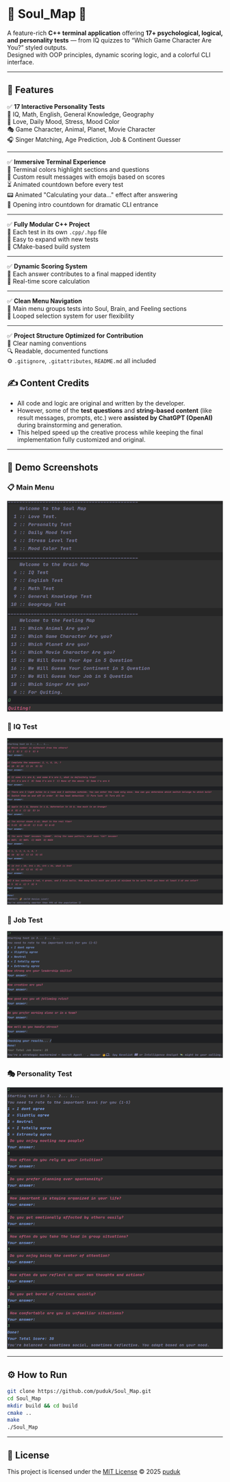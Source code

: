 # 🧠 Soul_Map 🎯

A feature-rich **C++ terminal application** offering **17+ psychological, logical, and personality tests** — from IQ quizzes to “Which Game Character Are You?” styled outputs.  
Designed with OOP principles, dynamic scoring logic, and a colorful CLI interface.

---

## 📌 Features

✅ **17 Interactive Personality Tests**  
🧠 IQ, Math, English, General Knowledge, Geography  
💖 Love, Daily Mood, Stress, Mood Color  
🎭 Game Character, Animal, Planet, Movie Character  
🎧 Singer Matching, Age Prediction, Job & Continent Guesser

---

✅ **Immersive Terminal Experience**  
🎨 Terminal colors highlight sections and questions  
💬 Custom result messages with emojis based on scores  
⏳ Animated countdown before every test  
📟 Animated "Calculating your data..." effect after answering  
🚀 Opening intro countdown for dramatic CLI entrance  


---

✅ **Fully Modular C++ Project**  
📂 Each test in its own `.cpp/.hpp` file  
🔄 Easy to expand with new tests  
🧱 CMake-based build system

---

✅ **Dynamic Scoring System**  
🧮 Each answer contributes to a final mapped identity  
🔢 Real-time score calculation

---

✅ **Clean Menu Navigation**  
🧭 Main menu groups tests into Soul, Brain, and Feeling sections  
🔁 Looped selection system for user flexibility

---

✅ **Project Structure Optimized for Contribution**  
🧠 Clear naming conventions  
🔍 Readable, documented functions  
⚙️ `.gitignore`, `.gitattributes`, `README.md` all included

## ✍️ Content Credits

- All code and logic are original and written by the developer.
- However, some of the **test questions** and **string-based content** (like result messages, prompts, etc.) were **assisted by ChatGPT (OpenAI)** during brainstorming and generation.
- This helped speed up the creative process while keeping the final implementation fully customized and original.

---

## 📸 Demo Screenshots

### 📋 Main Menu
![Main Menu and Quit](soul_map/main_menu_quit.png)

### 🧠 IQ Test
![IQ Test](soul_map/iq_test_demo.png)

### 💼 Job Test
![Job Test](soul_map/job_test_result.png)

### 🎭 Personality Test
![Personality Result](soul_map/personality_test_result.png)

---

## ⚙️ How to Run

```bash
git clone https://github.com/puduk/Soul_Map.git
cd Soul_Map
mkdir build && cd build
cmake ..
make
./Soul_Map
```

---

## 🪪 License

This project is licensed under the [MIT License](https://github.com/puduk/Soul_Map/blob/main/LICENSE) © 2025 [puduk](https://github.com/puduk)



